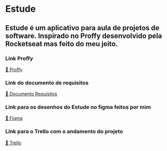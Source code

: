 # Estude
## Estude é um aplicativo para aula de projetos de software. Inspirado no Proffy desenvolvido pela Rocketseat mas feito do meu jeito.

### Link Proffy 
<a href="https://github.com/rocketseat-education/nlw-02-omnistack">🔗 Proffy</a>

### Link do documento de requisitos
<a href="https://docs.google.com/document/d/1xpl-3hg8IIzii8xnGmSBEBI4ilQEErIwBPZT-6XEmS8/edit?usp=sharing"> 🔗 Documento Requisitos</a>

### Link para os desenhos do Estude no figma feitos por mim
<a href="https://www.figma.com/file/hqj3oof5LUK6jgzSYpuIgZ/Estude?node-id=105%3A20">🔗 Figma</a>

### Link para o Trello com o andamento do projeto
<a href="https://trello.com/b/6njNnOLx/estude">🔗 Trello</a>

